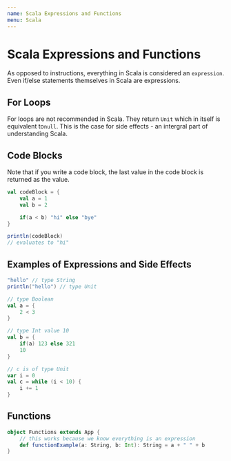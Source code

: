 ```yaml
---
name: Scala Expressions and Functions
menu: Scala
---
```


# Scala Expressions and Functions

As opposed to instructions, everything in Scala is considered an `expression`. Even if/else statements themselves in Scala are expressions.

## For Loops

For loops are not recommended in Scala. They return `Unit` which in itself is equivalent to`null`. This is the case for side effects - an intergral part of understanding Scala.

## Code Blocks

Note that if you write a code block, the last value in the code block is returned as the value.

```scala
val codeBlock = {
    val a = 1
    val b = 2

    if(a < b) "hi" else "bye"
}

println(codeBlock)
// evaluates to "hi"
```

## Examples of Expressions and Side Effects

```scala
"hello" // type String
println("hello") // type Unit

// type Boolean
val a = {
    2 < 3
}

// type Int value 10
val b = {
    if(a) 123 else 321
    10
}

// c is of type Unit
var i = 0
val c = while (i < 10) {
    i += 1
}
```

## Functions

```scala
object Functions extends App {
    // this works because we know everything is an expression
    def functionExample(a: String, b: Int): String = a + " " + b
}
```
